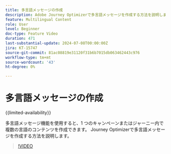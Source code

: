 ```yaml
---
title: 多言語メッセージの作成
description: Adobe Journey Optimizerで多言語メッセージを作成する方法を説明します。
feature: Multilingual Content
role: User
level: Beginner
doc-type: Feature Video
duration: 471
last-substantial-update: 2024-07-08T00:00:00Z
jira: KT-15747
source-git-commit: 81ac08819e31120f31b6b7015db063462443c976
workflow-type: tm+mt
source-wordcount: '43'
ht-degree: 0%

---
```



# 多言語メッセージの作成

{{limited-availability}}

多言語メッセージ機能を使用すると、1 つのキャンペーンまたはジャーニー内で複数の言語のコンテンツを作成できます。 Journey Optimizerで多言語メッセージを作成する方法を説明します。

>[!VIDEO](https://video.tv.adobe.com/v/3430921/?learn=on)
